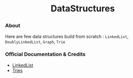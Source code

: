 # <p align="center">DataStructures</p>

### About

Here are few data structures build from scratch : `LinkedList`, `DoublyLinkedList`, `Graph`, `Trie`

### Official Documentation & Credits

* [LinkedList](https://docs.oracle.com/javase/8/docs/api/java/util/LinkedList.html)
* [Tries](https://www.geeksforgeeks.org/trie-insert-and-search/)